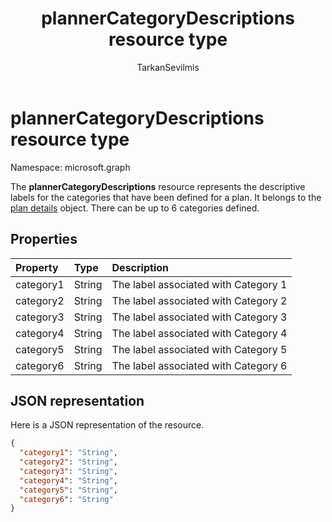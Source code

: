﻿---
title: "plannerCategoryDescriptions resource type"
description: "The **plannerCategoryDescriptions** resource represents the descriptive labels for the categories that have been defined for a plan. It belongs to the plan details object. There can be up to 6 categories defined. "
localization_priority: Normal
author: "TarkanSevilmis"
ms.prod: "planner"
doc_type: resourcePageType
---

# plannerCategoryDescriptions resource type

Namespace: microsoft.graph

The **plannerCategoryDescriptions** resource represents the descriptive labels for the categories that have been defined for a plan. It belongs to the [plan details](plannerplandetails.md) object. There can be up to 6 categories defined. 

## Properties

| Property  | Type   | Description                          |
| :-------- | :----- | :----------------------------------- |
| category1 | String | The label associated with Category 1 |
| category2 | String | The label associated with Category 2 |
| category3 | String | The label associated with Category 3 |
| category4 | String | The label associated with Category 4 |
| category5 | String | The label associated with Category 5 |
| category6 | String | The label associated with Category 6 |

## JSON representation

Here is a JSON representation of the resource.

<!-- {
  "blockType": "resource",
  "optionalProperties": [

  ],
  "@odata.type": "microsoft.graph.plannerCategoryDescriptions"
}-->

```json
{
  "category1": "String",
  "category2": "String",
  "category3": "String",
  "category4": "String",
  "category5": "String",
  "category6": "String"
}

```

<!-- uuid: 8fcb5dbc-d5aa-4681-8e31-b001d5168d79
2015-10-25 14:57:30 UTC -->

<!-- {
  "type": "#page.annotation",
  "description": "plannerCategoryDescriptions resource",
  "keywords": "",
  "section": "documentation",
  "tocPath": ""
}-->

